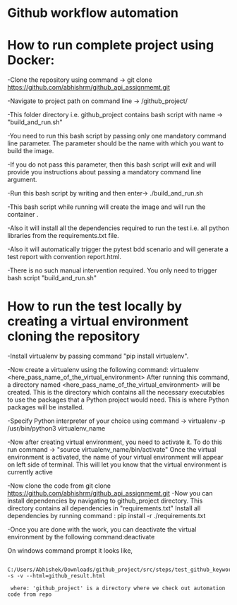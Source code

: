 # Github workflow automation

# How to run complete project using Docker:

-Clone the repository using command -> git clone https://github.com/abhishrm/github_api_assignmemt.git

-Navigate to project path on command line -> /github_project/

-This folder directory i.e. github_project contains bash script with name -> "build_and_run.sh"

-You need to run this bash script by passing only one mandatory command line parameter. The parameter should be the name with which you want to build the image.

-If you do not pass this parameter, then this bash script will exit and will provide you instructions about passing a mandatory command line argument.

-Run this bash script by writing and then enter-> ./build_and_run.sh

-This bash script while running will create the image and will run the container .

-Also it will install all the dependencies required to run the test i.e. all python libraries from the requirements.txt file.

-Also it will automatically trigger the pytest bdd scenario and will generate a test report with convention report.html.

-There is no such manual intervention required. You only need to trigger bash script "build_and_run.sh"


# How to run the test locally by creating a virtual environment cloning the repository

-Install virtualenv by passing command "pip install virtualenv".

-Now create a virtualenv using the following command: virtualenv <here_pass_name_of_the_virtual_environment>
 After running this command, a directory named <here_pass_name_of_the_virtual_environment> will be created. This is the directory which contains all the necessary executables to use the packages that a Python project would need. This is where Python packages will be installed.

-Specify Python interpreter of your choice using command -> virtualenv -p /usr/bin/python3 virtualenv_name

-Now after creating virtual environment, you need to activate it.
 To do this run command -> "source virtualenv_name/bin/activate"
 Once the virtual environment is activated, the name of your virtual environment will appear on left side of terminal. This will let you know that the virtual environment is currently active

-Now clone the code from git clone https://github.com/abhishrm/github_api_assignmemt.git
-Now you can install dependencies by navigating to github_project directory.
 This directory contains all dependencies in "requirements.txt"
 Install all dependencies by running command : pip install -r ./requirements.txt

-Once you are done with the work, you can deactivate the virtual environment by the following command:deactivate

On windows command prompt it looks like,

     C:/Users/Abhishek/Downloads/github_project/src/steps/test_github_keyword_file.py -s -v --html=github_result.html

     where: 'github_project' is a directory where we check out automation code from repo
